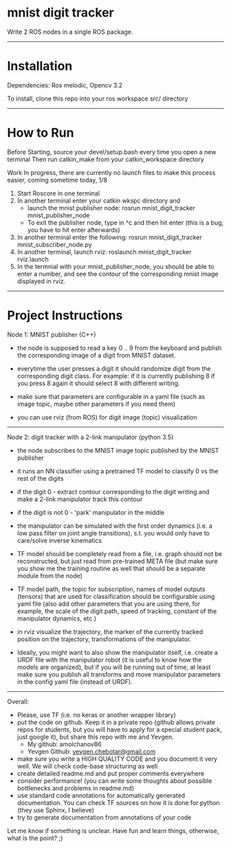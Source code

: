# mnist digit tracker

Write 2 ROS nodes in a single ROS package. 
************************************
# Installation
Dependencies: Ros melodic, Opencv 3.2

To install, clone this repo into your ros workspace src/ directory

************************************
# How to Run

Before Starting, source your devel/setup.bash every time you open a new terminal
Then run catkin_make from your catkin_workspace directory

Work In progress, there are currently no launch files to make this process easier, coming sometime today, 1/8

1) Start Roscore in one terminal
2) In another terminal enter your catkin wkspc directory and
   - launch the mnist publisher node: rosrun mnist_digit_tracker mnist_publisher_node
   - To exit the publisher node, type in ^c and then hit enter (this is a bug, you have to hit enter afterwards)
3) In another terminal enter the following: rosrun mnist_digit_tracker mnist_subscriber_node.py
5) In another terminal, launch  rviz: roslaunch mnist_digit_tracker rviz.launch
6) In the termnial with your mnist_publisher_node, you should be able to enter a number, and see the contour of the corresponding mnist image displayed in rviz.
************************************

# Project Instructions
Node 1: MNIST publisher (C++)
- the node is supposed to read a key 0 .. 9 from the keyboard and publish the corresponding image of a digit from MNIST dataset.
- everytime the user presses a digit it should randomize digit from the corresponding digit class.
For example: if it is currently publishing 8 if you press 8 again it should select 8 with different writing.

- make sure that parameters are configurable in a yaml file (such as image topic, maybe other parameters if you need them)
- you can use rviz (from ROS) for digit image (topic) visualization


************************************
Node 2: digit tracker with a 2-link manipulator (python 3.5)
- the node subscribes to the MNIST image topic published by the MNIST publisher
- it runs an NN classifier using a pretrained TF model to classify 0 vs the rest of the digits
- if the digit 0 - extract contour corresponding to the digit writing and make a 2-link manipulator track this contour
- if the digit is not 0 - 'park' manipulator in the middle
- the manipulator can be simulated with the first order dynamics (i.e. a low pass filter on joint angle transitions), s.t. you would only have to care/solve inverse kinematics

- TF model should be completely read from a file, i.e. graph should not be reconstructed, but just read from pre-trained META file (but make sure you show me the training routine as well that should be a separate module from the node)
- TF model path, the topic for subscription, names of model outputs (tensors) that are used for classification should be configurable using yaml file (also add other parameters that you are using there, for example, the scale of the digit path, speed of tracking, constant of the manipulator dynamics, etc.)
- in rviz visualize the trajectory, the marker of the currently tracked position on the trajectory, transformations of the manipulator. 
- Ideally, you might want to also show the manipulator itself, i.e. create a URDF file with the manipulator robot (it is useful to know how the models are organized),
 but if you will be running out of time, at least make sure you publish all transforms and move manipulator parameters in the config yaml file (instead of URDF).

************************************
Overall:
- Please, use TF (i.e. no keras or another wrapper library)  
- put the code on github. Keep it in a private repo (github allows private repos for students, but you will have to apply for a special student pack, just google it), but share this repo with me and Yevgen. 
   - My github: amolchanov86
   - Yevgen Github: yevgen.chebotar@gmail.com
- make sure you write a HIGH QUALITY CODE and you document it very well. We will check code-base structuring as well.
- create detailed readme.md and put proper comments everywhere
- consider performance! (you can write some thoughts about possible bottlenecks and problems in readme.md)
- use standard code annotations for automatically generated documentation. You can check TF sources on how it is done for python (they use Sphinx, I believe)
- try to generate documentation from annotations of your code

Let me know if something is unclear. Have fun and learn things, otherwise, what is the point? ;)

